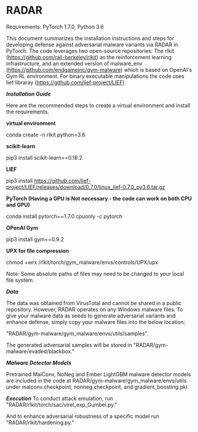 # RADAR

Requirements: PyTorch 1.7.0, Python 3.6

This document summarizes the installation instructions and steps for developing defense against adversarial malware variants via RADAR in PyTorch. The code leverages two open-source repositories: The rlkit (https://github.com/rail-berkeley/rlkit) as the reinforcement learning infrastructure, and an extended version of malware_env (https://github.com/endgameinc/gym-malware) which is based on OpenAI's Gym RL environment. For binary executable manipulations the code uses lief libraray (https://github.com/lief-project/LIEF).


***Installation Guide***

Here are the recommended steps to create a virtual environment and install the requirements.

**virtual environment**

conda create -n rlkit python=3.6

**scikit-learn**

pip3 install scikit-learn==0.18.2

**LIEF**

pip3 install https://github.com/lief-project/LIEF/releases/download/0.7.0/linux_lief-0.7.0_py3.6.tar.gz

**PyTorch (Having a GPU is Not necessary - the code can work on both CPU and GPU)**

conda install pytorch==1.7.0 cpuonly -c pytorch

**OPenAI Gym**

pip3 install gym==0.9.2

**UPX for file compression**

chmod +wrx /rlkit/torch/gym_malware/envs/controls/UPX/upx

Note: Some absolute paths of files may need to be changed to your local file system.

***Data***

The data was obtained from VirusTotal and cannot be shared in a public repository. However, RADAR operates on any Windows malware files. To give your malware data as seeds to generate adversarial variants and enhance defense, simply copy your malware files into the below location:

"RADAR/gym-malware/gym_malware/envs/utils/samples". 

The generated adversarial samples will be stored in "RADAR/gym-malware/evaded/blackbox."

***Malware Detector Models***

Pretrained MalConv, NoNeg and Ember LightGBM malware detector models are included in the code at RADAR/gym-malware/gym_malware/envs/utils under malconv.checkpoint, nonneg.checkpoint, and gradient_boosting.pkl.

***Execution***
To conduct attack emulation, run "RADAR/rlkit/torch/sac/virel_exp_Gumbel.py."

And to enhance adversarial robustness of a specific model run "RADAR/rlkit/hardening.py."
